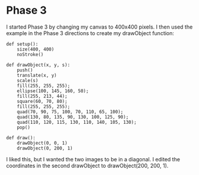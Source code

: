 # Phase 3

I started Phase 3 by changing my canvas to 400x400 pixels. I then used the example in the Phase 3 directions to create my drawObject function:

    def setup():
        size(400, 400)
        noStroke()
    
    def drawObject(x, y, s):
        push()
        translate(x, y)
        scale(s)
        fill(255, 255, 255);
        ellipse(100, 145, 160, 50);
        fill(255, 213, 44);
        square(60, 70, 80);
        fill(255, 255, 255);
        quad(70, 90, 75, 100, 70, 110, 65, 100);
        quad(130, 80, 135, 90, 130, 100, 125, 90);
        quad(110, 120, 115, 130, 110, 140, 105, 130);
        pop()

    def draw():
        drawObject(0, 0, 1)
        drawObject(0, 200, 1)

I liked this, but I wanted the two images to be in a diagonal. I edited the coordinates in the second drawObject to drawObject(200, 200, 1).